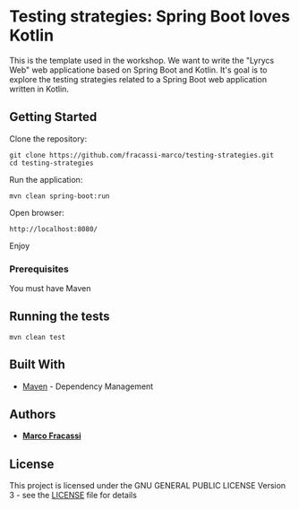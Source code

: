 # Testing strategies: Spring Boot loves Kotlin

This is the template used in the workshop. We want to write the "Lyrycs Web" web applicatione based on Spring Boot and Kotlin. 
It's goal is to explore the testing strategies related to a Spring Boot web application written in Kotlin.

## Getting Started

Clone the repository:

```
git clone https://github.com/fracassi-marco/testing-strategies.git
cd testing-strategies
```

Run the application:

```
mvn clean spring-boot:run
```

Open browser:

```
http://localhost:8080/
```

Enjoy

### Prerequisites

You must have Maven

## Running the tests

```
mvn clean test
```

## Built With

* [Maven](https://maven.apache.org/) - Dependency Management

## Authors

* **[Marco Fracassi](https://github.com/fracassi-marco)**

## License

This project is licensed under the GNU GENERAL PUBLIC LICENSE Version 3 - see the [LICENSE](LICENSE) file for details
